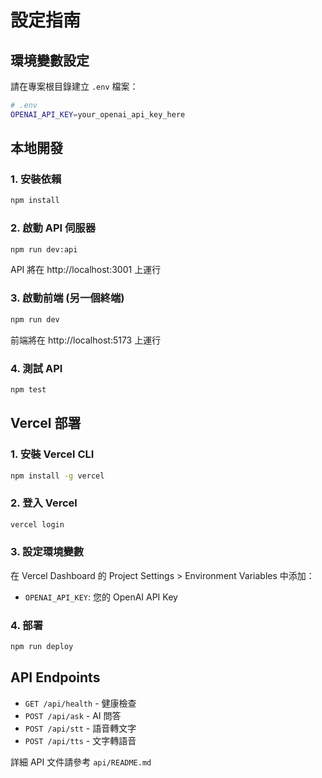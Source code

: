 # 設定指南

## 環境變數設定

請在專案根目錄建立 `.env` 檔案：

```bash
# .env
OPENAI_API_KEY=your_openai_api_key_here
```

## 本地開發

### 1. 安裝依賴
```bash
npm install
```

### 2. 啟動 API 伺服器
```bash
npm run dev:api
```
API 將在 http://localhost:3001 上運行

### 3. 啟動前端 (另一個終端)
```bash
npm run dev
```
前端將在 http://localhost:5173 上運行

### 4. 測試 API
```bash
npm test
```

## Vercel 部署

### 1. 安裝 Vercel CLI
```bash
npm install -g vercel
```

### 2. 登入 Vercel
```bash
vercel login
```

### 3. 設定環境變數
在 Vercel Dashboard 的 Project Settings > Environment Variables 中添加：
- `OPENAI_API_KEY`: 您的 OpenAI API Key

### 4. 部署
```bash
npm run deploy
```

## API Endpoints

- `GET /api/health` - 健康檢查
- `POST /api/ask` - AI 問答
- `POST /api/stt` - 語音轉文字
- `POST /api/tts` - 文字轉語音

詳細 API 文件請參考 `api/README.md`
